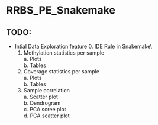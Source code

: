 # RRBS_PE_Snakemake

## TODO:

- Intial Data Exploration feature
	0. IDE Rule in Snakemake\
	1. Methylation statistics per sample\
		a. Plots\
		b. Tables
	2. Coverage statistics per sample\
		a. Plots \
		b. Tables
	3. Sample correlation\
		a. Scatter plot\
		b. Dendrogram\
		c. PCA scree plot\
		d. PCA scatter plot
		 

